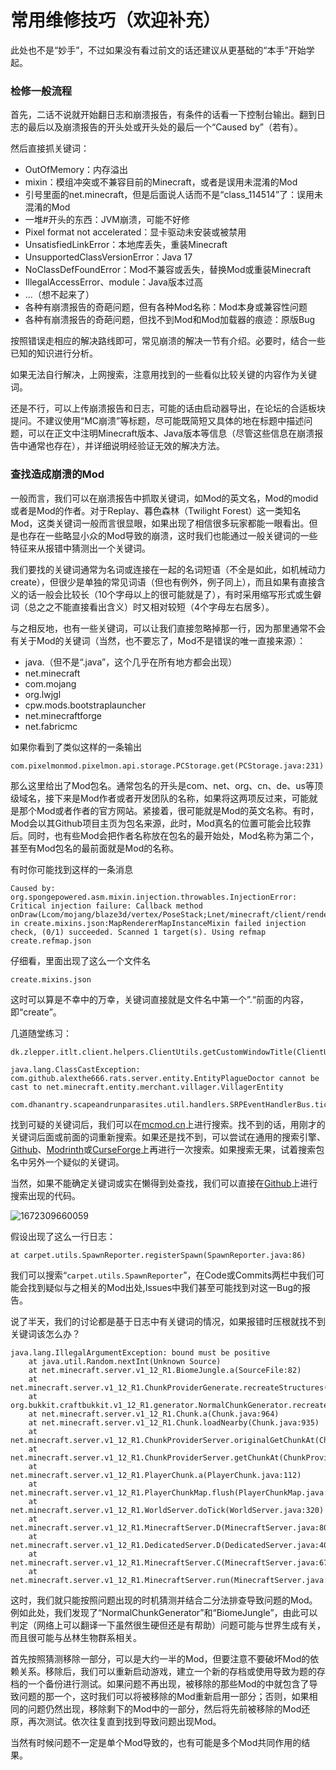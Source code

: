 # 常用维修技巧（欢迎补充）

此处也不是“妙手”，不过如果没有看过前文的话还建议从更基础的“本手”开始学起。

### 检修一般流程

首先，二话不说就开始翻日志和崩溃报告，有条件的话看一下控制台输出。翻到日志的最后以及崩溃报告的开头处或开头处的最后一个“Caused by”（若有）。

然后直接抓关键词：

- OutOfMemory：内存溢出
- mixin：模组冲突或不兼容目前的Minecraft，或者是误用未混淆的Mod
- 引号里面的net.minecraft，但是后面说人话而不是“class_114514”了：误用未混淆的Mod
- 一堆#开头的东西：JVM崩溃，可能不好修
- Pixel format not accelerated：显卡驱动未安装或被禁用
- UnsatisfiedLinkError：本地库丢失，重装Minecraft
- UnsupportedClassVersionError：Java 17
- NoClassDefFoundError：Mod不兼容或丢失，替换Mod或重装Minecraft
- IllegalAccessError、module：Java版本过高
- ...（想不起来了）
- 各种有崩溃报告的奇葩问题，但有各种Mod名称：Mod本身或兼容性问题
- 各种有崩溃报告的奇葩问题，但找不到Mod和Mod加载器的痕迹：原版Bug

按照错误走相应的解决路线即可，常见崩溃的解决一节有介绍。必要时，结合一些已知的知识进行分析。

如果无法自行解决，上网搜索，注意用找到的一些看似比较关键的内容作为关键词。

还是不行，可以上传崩溃报告和日志，可能的话由启动器导出，在论坛的合适板块提问。不建议使用“MC崩溃”等标题，尽可能既简短又具体的地在标题中描述问题，可以在正文中注明Minecraft版本、Java版本等信息（尽管这些信息在崩溃报告中通常也存在），并详细说明经验证无效的解决方法。

### 查找造成崩溃的Mod

一般而言，我们可以在崩溃报告中抓取关键词，如Mod的英文名，Mod的modid或者是Mod的作者。对于Replay、暮色森林（Twilight Forest）这一类知名Mod，这类关键词一般而言很显眼，如果出现了相信很多玩家都能一眼看出。但是也存在一些略显小众的Mod导致的崩溃，这时我们也能通过一般关键词的一些特征来从报错中猜测出一个关键词。

我们要找的关键词通常为名词或连接在一起的名词短语（不全是如此，如机械动力create），但很少是单独的常见词语（但也有例外，例子同上），而且如果有直接含义的话一般会比较长（10个字母以上的很可能就是了），有时采用缩写形式或生僻词（总之之不能直接看出含义）时又相对较短（4个字母左右居多）。

与之相反地，也有一些关键词，可以让我们直接忽略掉那一行，因为那里通常不会有关于Mod的关键词（当然，也不要忘了，Mod不是错误的唯一直接来源）：

- java.（但不是“.java”，这个几乎在所有地方都会出现）
- net.minecraft
- com.mojang
- org.lwjgl
- cpw.mods.bootstraplauncher
- net.minecraftforge
- net.fabricmc

如果你看到了类似这样的一条输出


```
com.pixelmonmod.pixelmon.api.storage.PCStorage.get(PCStorage.java:231)
```

那么这里给出了Mod包名。通常包名的开头是com、net、org、cn、de、us等顶级域名，接下来是Mod作者或者开发团队的名称，如果将这两项反过来，可能就是那个Mod或者作者的官方网站。紧接着，很可能就是Mod的英文名称。有时，Mod会以其Github项目主页为包名来源，此时，Mod真名的位置可能会比较靠后。同时，也有些Mod会把作者名称放在包名的最开始处，Mod名称为第二个，甚至有Mod包名的最前面就是Mod的名称。

有时你可能找到这样的一条消息

```
Caused by: org.spongepowered.asm.mixin.injection.throwables.InjectionError: Critical injection failure: Callback method onDraw(Lcom/mojang/blaze3d/vertex/PoseStack;Lnet/minecraft/client/renderer/MultiBufferSource;ZILorg/spongepowered/asm/mixin/injection/callback/CallbackInfo;IIFLcom/mojang/math/Matrix4f;Lcom/mojang/blaze3d/vertex/VertexConsumer;ILjava/util/Iterator;Lnet/minecraft/world/level/saveddata/maps/MapDecoration;)V in create.mixins.json:MapRendererMapInstanceMixin failed injection check, (0/1) succeeded. Scanned 1 target(s). Using refmap create.refmap.json
```

仔细看，里面出现了这么一个文件名

```
create.mixins.json
```

这时可以算是不幸中的万幸，关键词直接就是文件名中第一个”.“前面的内容，即“create”。

几道随堂练习：

```
dk.zlepper.itlt.client.helpers.ClientUtils.getCustomWindowTitle(ClientUtils.java:82)
```

```
java.lang.ClassCastException: com.github.alexthe666.rats.server.entity.EntityPlagueDoctor cannot be cast to net.minecraft.entity.merchant.villager.VillagerEntity
```

```
com.dhanantry.scapeandrunparasites.util.handlers.SRPEventHandlerBus.tickSpawn(SRPEventHandlerBus.java:1299)
```

找到可疑的关键词后，我们可以在[mcmod.cn](mcmod.cn)上进行搜索。找不到的话，用刚才的关键词后面或前面的词重新搜索。如果还是找不到，可以尝试在通用的搜索引擎、[Github](https://github.com/)、[Modrinth](https://modrinth.com/)或[CurseForge](https://www.curseforge.com/minecraft/mc-mods)上再进行一次搜索。如果搜索无果，试着搜索包名中另外一个疑似的关键词。

当然，如果不能确定关键词或实在懒得到处查找，我们可以直接在[Github](https://github.com/)上进行搜索出现的代码。

![1672309660059](M:/BOOKS/Discovering-Minecraft/Minecraft%E5%90%AF%E5%8A%A8%E6%B5%81%E7%A8%8B%E4%B8%8E%E5%B8%B8%E8%A7%81%E5%B4%A9%E6%BA%83%E7%9A%84%E8%A7%A3%E5%86%B3/media/1672309660059.png)

假设出现了这么一行日志：

```
at carpet.utils.SpawnReporter.registerSpawn(SpawnReporter.java:86)
```

我们可以搜索“`carpet.utils.SpawnReporter`”，在Code或Commits两栏中我们可能会找到疑似与之相关的Mod出处,Issues中我们甚至可能找到对这一Bug的报告。

说了半天，我们的讨论都是基于日志中有关键词的情况，如果报错时压根就找不到关键词该怎么办？

```
java.lang.IllegalArgumentException: bound must be positive
	at java.util.Random.nextInt(Unknown Source)
	at net.minecraft.server.v1_12_R1.BiomeJungle.a(SourceFile:82)
	at net.minecraft.server.v1_12_R1.ChunkProviderGenerate.recreateStructures(ChunkProviderGenerate.java:387)
	at org.bukkit.craftbukkit.v1_12_R1.generator.NormalChunkGenerator.recreateStructures(NormalChunkGenerator.java:41)
	at net.minecraft.server.v1_12_R1.Chunk.a(Chunk.java:964)
	at net.minecraft.server.v1_12_R1.Chunk.loadNearby(Chunk.java:935)
	at net.minecraft.server.v1_12_R1.ChunkProviderServer.originalGetChunkAt(ChunkProviderServer.java:173)
	at net.minecraft.server.v1_12_R1.ChunkProviderServer.getChunkAt(ChunkProviderServer.java:140)
	at net.minecraft.server.v1_12_R1.PlayerChunk.a(PlayerChunk.java:112)
	at net.minecraft.server.v1_12_R1.PlayerChunkMap.flush(PlayerChunkMap.java:169)
	at net.minecraft.server.v1_12_R1.WorldServer.doTick(WorldServer.java:320)
	at net.minecraft.server.v1_12_R1.MinecraftServer.D(MinecraftServer.java:801)
	at net.minecraft.server.v1_12_R1.DedicatedServer.D(DedicatedServer.java:406)
	at net.minecraft.server.v1_12_R1.MinecraftServer.C(MinecraftServer.java:679)
	at net.minecraft.server.v1_12_R1.MinecraftServer.run(MinecraftServer.java:577)
```

这时，我们就只能按照问题出现的时机猜测并结合二分法排查导致问题的Mod。例如此处，我们发现了“NormalChunkGenerator”和“BiomeJungle”，由此可以判定（网络上可以翻译一下虽然很生硬但还是有帮助）问题可能与世界生成有关，而且很可能与丛林生物群系相关。

首先按照猜测移除一部分，可以是大约一半的Mod，但要注意不要破坏Mod的依赖关系。移除后，我们可以重新启动游戏，建立一个新的存档或使用导致为题的存档的一个备份进行测试。如果问题不再出现，被移除的那些Mod的中就包含了导致问题的那一个，这时我们可以将被移除的Mod重新启用一部分；否则，如果相同的问题仍然出现，移除剩下的Mod中的一部分，然后将先前被移除的Mod还原，再次测试。依次往复直到找到导致问题出现Mod。

当然有时候问题不一定是单个Mod导致的，也有可能是多个Mod共同作用的结果。

